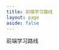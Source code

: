 ```yaml
---
title: 前端学习路线
layout: page
aside: false
---
```


<div :class="$style.container">
    <div :class="$style.title">前端学习路线</div>
    <learning-route :route-data="frontEndData"></learning-route>
</div>

<script setup>
import LearningRoute from "../../.vitepress/views/learningRoute/LearningRoute.vue";
import { frontEndData } from "../../.vitepress/routeData/frontEndData.mjs";
</script>

<style module>
.container {
    margin: 20px 9%;
}

.title {
    color: #3c3c43;
    font-size: 28px;
    font-weight: 600;
    margin-bottom: 16px;
}
</style>
